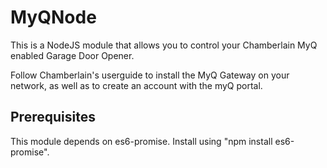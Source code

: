 MyQNode
===

This is a NodeJS module that allows you to control your Chamberlain MyQ enabled 
Garage Door Opener. 

Follow Chamberlain's userguide to install the MyQ Gateway on your network, as well as
to create an account with the myQ portal.


Prerequisites
-------------

This module depends on es6-promise. Install using "npm install es6-promise".
